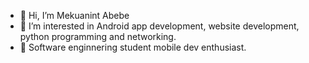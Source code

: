 - 👋 Hi, I’m Mekuanint Abebe
- 👀 I’m interested in Android app development, website development, python programming and networking.
- 🌱 Software enginnering student mobile dev enthusiast.



<!---
mykoabe/mykoabe is a ✨ special ✨ repository because its `README.md` (this file) appears on your GitHub profile.
You can click the Preview link to take a look at your changes.
--->
